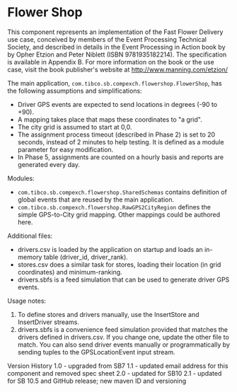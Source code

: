 # Flower Shop

This component represents an implementation of the Fast Flower Delivery
use case, conceived by members of the Event Processing Technical Society,
and described in details in the Event Processing in Action book by
by Opher Etzion and Peter Niblett (ISBN 9781935182214). The specification
is available in Appendix B. For more information on the book or the use
case, visit the book publisher's website at http://www.manning.com/etzion/

The main application, `com.tibco.sb.compexch.flowershop.FlowerShop`, has the following
assumptions and simplifications:

 - Driver GPS events are expected to send locations in degrees (-90 to +90).
 - A mapping takes place that maps these coordinates to "a grid".
 - The city grid is assumed to start at 0,0.
 - The assignment process timeout (described in Phase 2) is set to 20 seconds,
    instead of 2 minutes to help testing. It is defined as a module parameter
    for easy modification.
 - In Phase 5, assignments are counted on a hourly basis and reports are generated
    every day.

 Modules:

  - `com.tibco.sb.compexch.flowershop.SharedSchemas` contains definition of global
    events that are reused by the main application.
  - `com.tibco.sb.compexch.flowershop.RawGPS2CityRegion` defines the simple
    GPS-to-City grid mapping. Other mappings could be authored here.

 Additional files:

  - drivers.csv is loaded by the application on startup and loads an
    in-memory table (driver_id, driver_rank).
  - stores.csv does a similar task for stores, loading their location (in grid
     coordinates) and minimum-ranking.
  - drivers.sbfs is a feed simulation that can be used to generate driver GPS
    events.

Usage notes:

1. To define stores and drivers manually, use the InsertStore and InsertDriver
   streams.
2. drivers.sbfs is a convenience feed simulation provided that matches the
   drivers defined in drivers.csv. If you change one, update the other file
   to match. You can also send driver events manually or programmatically by
   sending tuples to the GPSLocationEvent input stream.

Version History
  1.0 - upgraded from SB7
  1.1 - updated email address for this component and removed spec sheet
  2.0 - updated for SB10
  2.1 - updated for SB 10.5 and GitHub release; new maven ID and versioning
  
